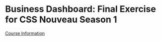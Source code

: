 # Business Dashboard: Final Exercise for CSS Nouveau Season 1

[Course Information](https://www.spicyweb.dev/css-nouveau/)
